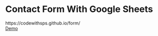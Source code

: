 # Contact Form With Google Sheets 
<link rel="stylesheet" href="https://fonts.googleapis.com/icon?family=Material+Icons">
https://codewithsps.github.io/form/ <br>
<a href="https://codewithsps.github.io/form/" target="_blank">Demo </a>
